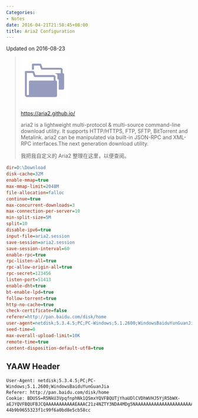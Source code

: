```yaml
---
Categories:
- Notes
date: 2016-04-21T21:58:45+08:00
title: Aria2 Configuration
---
```


<!--more-->

Updated on 2016-08-23

> [![](/uploads/file-into-picture2.png)](http://ww4.sinaimg.cn/large/a15b4afegy1fhg25phkjkj203k03ke81)
>
> https://aria2.github.io/
>
> aria2 is a lightweight multi-protocol & multi-source command-line download utility. It supports HTTP/HTTPS, FTP, SFTP, BitTorrent and Metalink. aria2 can be manipulated via built-in JSON-RPC and XML-RPC interfaces.The next generation download utility.
>
> 我把我自定义的 Aria2 整理在这里，以便查阅。

```ini
dir=D:\Download
disk-cache=32M
enable-mmap=true
max-mmap-limit=2048M
file-allocation=falloc
continue=true
max-concurrent-downloads=3
max-connection-per-server=10
min-split-size=5M
split=10
disable-ipv6=true
input-file=aria2.session
save-session=aria2.session
save-session-interval=60
enable-rpc=true
rpc-listen-all=true
rpc-allow-origin-all=true
rpc-secret=123456
listen-port=51413
enable-dht=true
bt-enable-lpd=true
follow-torrent=true
http-no-cache=true
check-certificate=false
referer=http://pan.baidu.com/disk/home
user-agent=netdisk;5.3.4.5;PC;PC-Windows;5.1.2600;WindowsBaiduYunGuanJia
seed-time=0
max-overall-upload-limit=10K
remote-time=true
content-disposition-default-utf8=true
```

## YAAW Header
```
User-Agent: netdisk;5.3.4.5;PC;PC-Windows;5.1.2600;WindowsBaiduYunGuanJia
Referer: http://pan.baidu.com/disk/home
Cookie: BDUSS=R5NkU3VpqfnphNk1QSmxYQVFBQUTjYhaUDlCVDhWVHJ5YjR5bWX-aEJYQVFBQUFBJCQAAAAAAAAAAAEAAAC21z4NZTY3NDA4MDg5NAAAAAAAAAAAAAAAAAAAAAAAAAAAAAAAAAAAAAAAAAJcleVR3JXcE;pcsett=1472103419-44b9b9655323f1c99f6a0bd8e5cb58cc
```